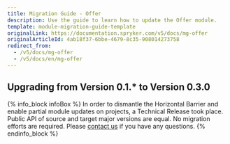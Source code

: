 ```yaml
---
title: Migration Guide - Offer
description: Use the guide to learn how to update the Offer module.
template: module-migration-guide-template
originalLink: https://documentation.spryker.com/v5/docs/mg-offer
originalArticleId: 4ab18f37-6bbe-4679-8c35-908014273758
redirect_from:
  - /v5/docs/mg-offer
  - /v5/docs/en/mg-offer
---
```


## Upgrading from Version 0.1.* to Version 0.3.0

{% info_block infoBox %}
In order to dismantle the Horizontal Barrier and enable partial module updates on projects, a Technical Release took place. Public API of source and target major versions are equal. No migration efforts are required. Please [contact us](https://spryker.com/en/support/) if you have any questions.
{% endinfo_block %}
